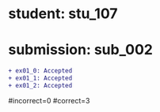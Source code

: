 # student: stu_107
# submission: sub_002

```diff
+ ex01_0: Accepted
+ ex01_1: Accepted
+ ex01_2: Accepted
```
#incorrect=0
#correct=3
